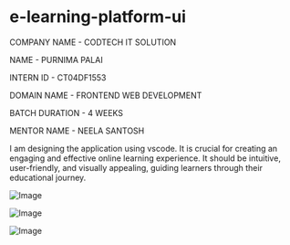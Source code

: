 # e-learning-platform-ui

COMPANY NAME - CODTECH IT SOLUTION

NAME - PURNIMA PALAI

INTERN ID - CT04DF1553

DOMAIN NAME - FRONTEND WEB DEVELOPMENT

BATCH DURATION - 4 WEEKS

MENTOR NAME - NEELA SANTOSH

I am designing the application using vscode. It is crucial for creating an engaging and effective online learning experience. It should be intuitive, user-friendly, and visually appealing, guiding learners through their educational journey.

![Image](https://github.com/user-attachments/assets/2cd65815-01bd-40aa-9a63-e978a8d1ed49)

![Image](https://github.com/user-attachments/assets/b2f90a85-16af-4caa-83ab-84bc221a8bd0)

![Image](https://github.com/user-attachments/assets/c7237460-ff2e-4eb4-9cbb-243355c7afdf)
